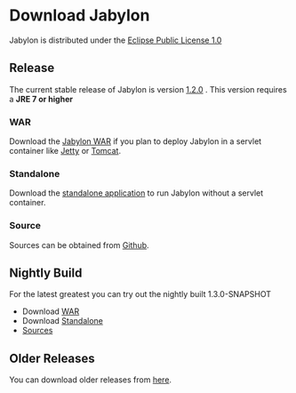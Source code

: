 Download Jabylon
================

Jabylon is distributed under the [Eclipse Public License 1.0](http://opensource.org/licenses/EPL-1.0)  



## Release

The current stable release of Jabylon is version [1.2.0](https://github.com/jutzig/jabylon/releases/latest) .
This version requires a **JRE 7 or higher**


### WAR 
 
Download the [Jabylon WAR](https://github.com/jutzig/jabylon/releases/download/v1.2.0/jabylon.war) if you plan to deploy Jabylon in a servlet container like [Jetty](http://www.eclipse.org/jetty/ ) or [Tomcat](http://tomcat.apache.org/).

### Standalone

Download the [standalone application](https://github.com/jutzig/jabylon/releases/download/v1.2.0/jabylon-standalone.zip) to run Jabylon without a servlet container.


### Source

Sources can be obtained from [Github](https://github.com/jutzig/jabylon/archive/v1.2.0.zip).


## Nightly Build

For the latest greatest you can try out the nightly built 1.3.0-SNAPSHOT

 * Download [WAR](http://jenkins-jabylon.rhcloud.com/job/jabylon/lastSuccessfulBuild/artifact/releng/war/target/jabylon.war)
 * Download [Standalone](http://jenkins-jabylon.rhcloud.com/job/jabylon/lastSuccessfulBuild/artifact/releng/standalone/target/jabylon-standalone.zip)
 * [Sources](https://github.com/jutzig/jabylon) 
 
## Older Releases
 
 You can download older releases from [here](https://github.com/jutzig/jabylon/releases).